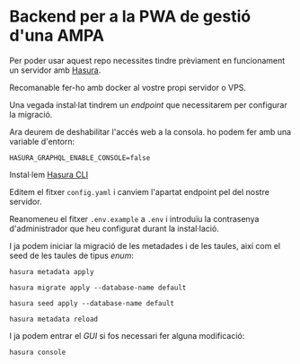 # Backend per a la PWA de gestió d'una AMPA

Per poder usar aquest repo necessites tindre prèviament en funcionament un servidor amb [Hasura](https://hasura.io).

Recomanable fer-ho amb docker al vostre propi servidor o VPS.

Una vegada instal·lat tindrem un _endpoint_ que necessitarem per configurar la migració.

Ara deurem de deshabilitar l'accés web a la consola. ho podem fer amb una variable d'entorn:

`HASURA_GRAPHQL_ENABLE_CONSOLE=false`

Instal·lem [Hasura CLI](https://hasura.io/docs/latest/graphql/core/hasura-cli/install-hasura-cli.html#install-hasura-cli)

Editem el fitxer `config.yaml` i canviem l'apartat endpoint pel del nostre servidor.

Reanomeneu el fitxer `.env.example` a `.env` i introduïu la contrasenya d'administrador que heu configurat durant la instal·lació.

I ja podem iniciar la migració de les metadades i de les taules, així com el seed de les taules de tipus _enum_:

`hasura metadata apply`

`hasura migrate apply --database-name default`

`hasura seed apply --database-name default`

`hasura metadata reload`

I ja podem entrar el _GUI_ si fos necessari fer alguna modificació:

`hasura console`
